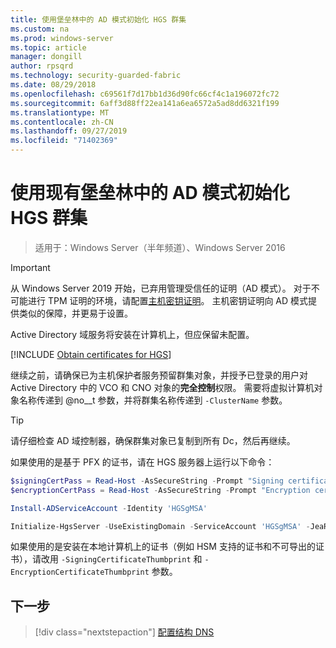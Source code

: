 ```yaml
---
title: 使用堡垒林中的 AD 模式初始化 HGS 群集
ms.custom: na
ms.prod: windows-server
ms.topic: article
manager: dongill
author: rpsqrd
ms.technology: security-guarded-fabric
ms.date: 08/29/2018
ms.openlocfilehash: c69561f7d17bb1d36d90fc66cf4c1a196072fc72
ms.sourcegitcommit: 6aff3d88ff22ea141a6ea6572a5ad8dd6321f199
ms.translationtype: MT
ms.contentlocale: zh-CN
ms.lasthandoff: 09/27/2019
ms.locfileid: "71402369"
---
```

# <a name="initialize-the-hgs-cluster-using-ad-mode-in-an-existing-bastion-forest"></a>使用现有堡垒林中的 AD 模式初始化 HGS 群集

>适用于：Windows Server（半年频道）、Windows Server 2016


>[!IMPORTANT]
>从 Windows Server 2019 开始，已弃用管理受信任的证明（AD 模式）。 对于不可能进行 TPM 证明的环境，请配置[主机密钥证明](guarded-fabric-initialize-hgs-key-mode-bastion.md)。 主机密钥证明向 AD 模式提供类似的保障，并更易于设置。 

Active Directory 域服务将安装在计算机上，但应保留未配置。

[!INCLUDE [Obtain certificates for HGS](../../../includes/guarded-fabric-initialize-hgs-default-step-two.md)] 

继续之前，请确保已为主机保护者服务预留群集对象，并授予已登录的用户对 Active Directory 中的 VCO 和 CNO 对象的**完全控制**权限。
需要将虚拟计算机对象名称传递到 @no__t 参数，并将群集名称传递到 `-ClusterName` 参数。

> [!TIP]
> 请仔细检查 AD 域控制器，确保群集对象已复制到所有 Dc，然后再继续。

如果使用的是基于 PFX 的证书，请在 HGS 服务器上运行以下命令：

```powershell
$signingCertPass = Read-Host -AsSecureString -Prompt "Signing certificate password"
$encryptionCertPass = Read-Host -AsSecureString -Prompt "Encryption certificate password"

Install-ADServiceAccount -Identity 'HGSgMSA'

Initialize-HgsServer -UseExistingDomain -ServiceAccount 'HGSgMSA' -JeaReviewersGroup 'HgsJeaReviewers' -JeaAdministratorsGroup 'HgsJeaAdmins' -HgsServiceName 'HgsService' -ClusterName 'HgsCluster' -SigningCertificatePath '.\signCert.pfx' -SigningCertificatePassword $signPass -EncryptionCertificatePath '.\encCert.pfx' -EncryptionCertificatePassword $encryptionCertPass -TrustActiveDirectory
```

如果使用的是安装在本地计算机上的证书（例如 HSM 支持的证书和不可导出的证书），请改用 `-SigningCertificateThumbprint` 和 `-EncryptionCertificateThumbprint` 参数。

## <a name="next-step"></a>下一步

> [!div class="nextstepaction"]
> [配置结构 DNS](guarded-fabric-configuring-fabric-dns-ad.md)

